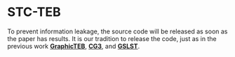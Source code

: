 # STC-TEB
To prevent information leakage, the source code will be released as soon as the paper has results. 
It is our tradition to release the code, just as in the previous work [**GraphicTEB**](https://github.com/Chris-Arvin/GraphicTEB), [**CG3**](https://github.com/Chris-Arvin/CG3_The-Human-Gaze-Helps-Robots-Run-Bravely-and-Efficiently-in-Crowds), and [**GSLST**](https://github.com/Chris-Arvin/GSLST_A-Parallel-Algorithm-Combining-Improved-Connect-RRT-and-JPS-with-Closed-Operation). 
